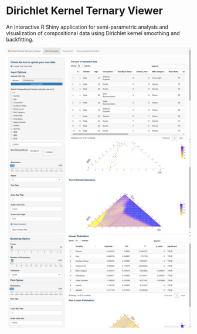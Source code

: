 # Dirichlet Kernel Ternary Viewer

An interactive R Shiny application for semi-parametric analysis and visualization of compositional data using Dirichlet kernel smoothing and backfitting.

![screenshot](1.png) 
![screenshot](2.png) 
![screenshot](3.jpg) 
